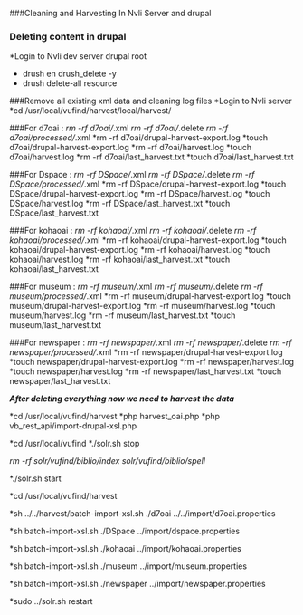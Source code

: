 ###Cleaning and Harvesting In Nvli Server and drupal
### Deleting content in drupal
*Login to Nvli dev server drupal root
* drush en drush_delete -y
* drush delete-all resource

###Remove all existing xml data and cleaning log files
*Login to Nvli server 
*cd /usr/local/vufind/harvest/local/harvest/

###For d7oai :
*rm -rf d7oai/*.xml
*rm -rf d7oai/*.delete
*rm -rf d7oai/processed/*.xml
*rm -rf d7oai/drupal-harvest-export.log
*touch d7oai/drupal-harvest-export.log
*rm -rf d7oai/harvest.log
*touch d7oai/harvest.log
*rm -rf d7oai/last_harvest.txt
*touch d7oai/last_harvest.txt

###For Dspace :
*rm -rf DSpace/*.xml
*rm -rf DSpace/*.delete
*rm -rf DSpace/processed/*.xml
*rm -rf DSpace/drupal-harvest-export.log
*touch DSpace/drupal-harvest-export.log
*rm -rf DSpace/harvest.log
*touch DSpace/harvest.log
*rm -rf DSpace/last_harvest.txt
*touch DSpace/last_harvest.txt

###For kohaoai :
*rm -rf kohaoai/*.xml
*rm -rf kohaoai/*.delete
*rm -rf kohaoai/processed/*.xml
*rm -rf kohaoai/drupal-harvest-export.log
*touch kohaoai/drupal-harvest-export.log
*rm -rf kohaoai/harvest.log
*touch kohaoai/harvest.log
*rm -rf kohaoai/last_harvest.txt
*touch kohaoai/last_harvest.txt

###For museum :
*rm -rf museum/*.xml
*rm -rf museum/*.delete
*rm -rf museum/processed/*.xml
*rm -rf museum/drupal-harvest-export.log
*touch museum/drupal-harvest-export.log
*rm -rf museum/harvest.log
*touch museum/harvest.log
*rm -rf museum/last_harvest.txt
*touch museum/last_harvest.txt

###For newspaper :
*rm -rf newspaper/*.xml
*rm -rf newspaper/*.delete
*rm -rf newspaper/processed/*.xml
*rm -rf newspaper/drupal-harvest-export.log
*touch newspaper/drupal-harvest-export.log
*rm -rf newspaper/harvest.log
*touch newspaper/harvest.log
*rm -rf newspaper/last_harvest.txt
*touch newspaper/last_harvest.txt

***After deleting everything now we need to harvest the data***

*cd /usr/local/vufind/harvest
*php harvest_oai.php
*php vb_rest_api/import-drupal-xsl.php

*cd /usr/local/vufind
*./solr.sh stop

*rm -rf solr/vufind/biblio/index solr/vufind/biblio/spell*

*./solr.sh start

*cd /usr/local/vufind/harvest

*sh ../../harvest/batch-import-xsl.sh ./d7oai  ../../import/d7oai.properties

*sh batch-import-xsl.sh ./DSpace ../import/dspace.properties

*sh batch-import-xsl.sh ./kohaoai ../import/kohaoai.properties

*sh batch-import-xsl.sh ./museum ../import/museum.properties

*sh batch-import-xsl.sh ./newspaper ../import/newspaper.properties

*sudo ../solr.sh restart